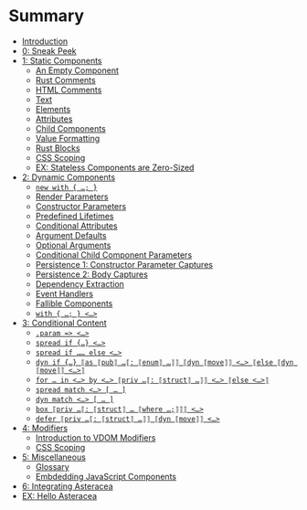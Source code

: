 # Summary

- [Introduction](./intro.md)
- [0: Sneak Peek](./0_sneak_peek.md)
- [1: Static Components](./static_components/index.md)
  - [An Empty Component](./static_components/empty_component.md)
  - [Rust Comments](./static_components/rust_comments.md)
  - [HTML Comments](./static_components/html_comments.md)
  - [Text](./static_components/text.md)
  - [Elements](./static_components/elements.md)
  - [Attributes]()
  - [Child Components](./static_components/child_components.md)
  - [Value Formatting]()
  - [Rust Blocks]()
  - [CSS Scoping]()
  - [EX: Stateless Components are Zero-Sized](./static_components/ex_stateless_components_are_zero-sized.md)
- [2: Dynamic Components]()
  - [`new with { …; }`](./dynamic_components/new_with.md)
  - [Render Parameters]()
  - [Constructor Parameters]()
  - [Predefined Lifetimes](./dynamic_components/predefined_lifetimes.md)
  - [Conditional Attributes](./dynamic_components/conditional_attributes.md)
  - [Argument Defaults](./dynamic_components/argument_defaults.md)
  - [Optional Arguments](./dynamic_components/optional_arguments.md)
  - [Conditional Child Component Parameters](./dynamic_components/conditional_child_component_parameters.md)
  - [Persistence 1: Constructor Parameter Captures]()
  - [Persistence 2: Body Captures](./dynamic_components/body_captures.md)
  - [Dependency Extraction](./dynamic_components/dependency_extraction.md)
  - [Event Handlers]()
  - [Fallible Components]()
  - [`with { …; } <…>`](./dynamic_components/with.md)
- [3: Conditional Content]()
  - [`.param => <…>`]()
  - [`spread if {…} <…>`](./conditional_content/spread_if.md)
  - [`spread if …… else <…>`](./conditional_content/spread_if_else.md)
  - [`dyn if {…} ⟦as ⟦pub⟧ …⟦: ⟦enum⟧ …⟧⟧ ⟦dyn ⟦move⟧⟧ <…> ⟦else ⟦dyn ⟦move⟧⟧ <…>⟧`]()
  - [`for … in <…> by <…> ⟦priv …⟦: ⟦struct⟧ …⟧⟧ <…> ⟦else <…>⟧`]()
  - [`spread match <…> [ … ]`](./conditional_content/spread_match.md)
  - [`dyn match <…> [ … ]`]()
  - [`box ⟦priv …⟦: ⟦struct⟧ … ⟦where …;⟧⟧⟧ <…>`](./conditional_content/box.md)
  - [`defer ⟦priv …⟦: ⟦struct⟧ …⟧⟧ ⟦dyn ⟦move⟧⟧ <…>`](./conditional_content/defer_move_as.md)
- [4: Modifiers]()
  - [Introduction to VDOM Modifiers]()
  - [CSS Scoping]()
- [5: Miscellaneous]()
  - [Glossary](./misc/glossary.md)
  - [Embdedding JavaScript Components]()
- [6: Integrating Asteracea]()
- [EX: Hello Asteracea](./ex_hello_asteracea.md)
